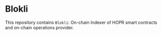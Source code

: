# Blokli

This repository contains `Blokli`: On-chain Indexer of HOPR smart contracts and on-chain operations provider.

